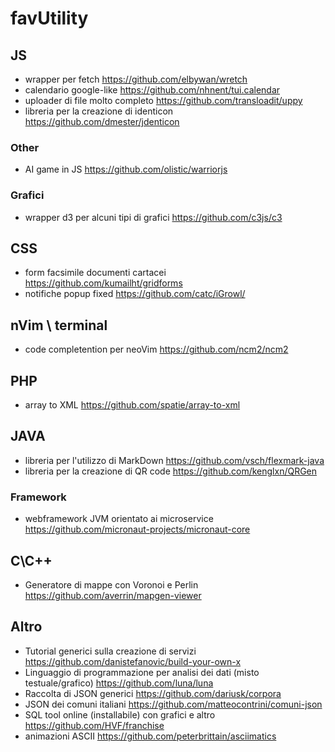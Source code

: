 # favUtility

## JS
 - wrapper per fetch https://github.com/elbywan/wretch
 - calendario google-like https://github.com/nhnent/tui.calendar
 - uploader di file molto completo https://github.com/transloadit/uppy
 - libreria per la creazione di identicon https://github.com/dmester/jdenticon
 
### Other
 - AI game in JS https://github.com/olistic/warriorjs
 
### Grafici
 - wrapper d3 per alcuni tipi di grafici https://github.com/c3js/c3
 
 
 ## CSS
 - form facsimile documenti cartacei https://github.com/kumailht/gridforms
 - notifiche popup fixed https://github.com/catc/iGrowl/
 
 
## nVim \ terminal
 - code completention per neoVim https://github.com/ncm2/ncm2
 
 
## PHP
 - array to XML https://github.com/spatie/array-to-xml
 
 
## JAVA
 - libreria per l'utilizzo di MarkDown https://github.com/vsch/flexmark-java
 - libreria per la creazione di QR code https://github.com/kenglxn/QRGen

### Framework
 - webframework JVM orientato ai microservice https://github.com/micronaut-projects/micronaut-core


## C\C++
 - Generatore di mappe con Voronoi e Perlin https://github.com/averrin/mapgen-viewer 


## Altro
 - Tutorial generici sulla creazione di servizi https://github.com/danistefanovic/build-your-own-x
 - Linguaggio di programmazione per analisi dei dati (misto testuale/grafico) https://github.com/luna/luna
 - Raccolta di JSON generici https://github.com/dariusk/corpora
 - JSON dei comuni italiani https://github.com/matteocontrini/comuni-json
 - SQL tool online (installabile) con grafici e altro https://github.com/HVF/franchise
 - animazioni ASCII https://github.com/peterbrittain/asciimatics
